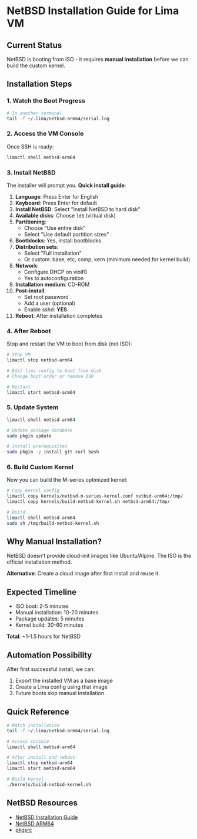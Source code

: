 # NetBSD Installation Guide for Lima VM

## Current Status

NetBSD is booting from ISO - it requires **manual installation** before we can build the custom kernel.

## Installation Steps

### 1. Watch the Boot Progress
```bash
# In another terminal
tail -f ~/.lima/netbsd-arm64/serial.log
```

### 2. Access the VM Console

Once SSH is ready:
```bash
limactl shell netbsd-arm64
```

### 3. Install NetBSD

The installer will prompt you. **Quick install guide**:

1. **Language**: Press Enter for English
2. **Keyboard**: Press Enter for default
3. **Install NetBSD**: Select "Install NetBSD to hard disk"
4. **Available disks**: Choose `ld0` (virtual disk)
5. **Partitioning**: 
   - Choose "Use entire disk"
   - Select "Use default partition sizes"
6. **Bootblocks**: Yes, install bootblocks
7. **Distribution sets**: 
   - Select "Full installation"
   - Or custom: base, etc, comp, kern (minimum needed for kernel build)
8. **Network**: 
   - Configure DHCP on vioif0
   - Yes to autoconfiguration
9. **Installation medium**: CD-ROM
10. **Post-install**:
    - Set root password
    - Add a user (optional)
    - Enable sshd: **YES**
11. **Reboot**: After installation completes

### 4. After Reboot

Stop and restart the VM to boot from disk (not ISO):

```bash
# Stop VM
limactl stop netbsd-arm64

# Edit lima config to boot from disk
# Change boot order or remove ISO

# Restart
limactl start netbsd-arm64
```

### 5. Update System

```bash
limactl shell netbsd-arm64

# Update package database
sudo pkgin update

# Install prerequisites
sudo pkgin -y install git curl bash
```

### 6. Build Custom Kernel

Now you can build the M-series optimized kernel:

```bash
# Copy kernel config
limactl copy kernels/netbsd-m-series-kernel.conf netbsd-arm64:/tmp/
limactl copy kernels/build-netbsd-kernel.sh netbsd-arm64:/tmp/

# Build
limactl shell netbsd-arm64
sudo sh /tmp/build-netbsd-kernel.sh
```

## Why Manual Installation?

NetBSD doesn't provide cloud-init images like Ubuntu/Alpine. The ISO is the official installation method.

**Alternative**: Create a cloud image after first install and reuse it.

## Expected Timeline

- ISO boot: 2-5 minutes
- Manual installation: 10-20 minutes
- Package updates: 5 minutes
- Kernel build: 30-60 minutes

**Total**: ~1-1.5 hours for NetBSD

## Automation Possibility

After first successful install, we can:
1. Export the installed VM as a base image
2. Create a Lima config using that image
3. Future boots skip manual installation

## Quick Reference

```bash
# Watch installation
tail -f ~/.lima/netbsd-arm64/serial.log

# Access console
limactl shell netbsd-arm64

# After install and reboot
limactl stop netbsd-arm64
limactl start netbsd-arm64

# Build kernel
./kernels/build-netbsd-kernel.sh
```

## NetBSD Resources

- [NetBSD Installation Guide](https://www.netbsd.org/docs/guide/en/chap-inst.html)
- [NetBSD ARM64](https://wiki.netbsd.org/ports/evbarm/)
- [pkgsrc](https://www.pkgsrc.org/)
